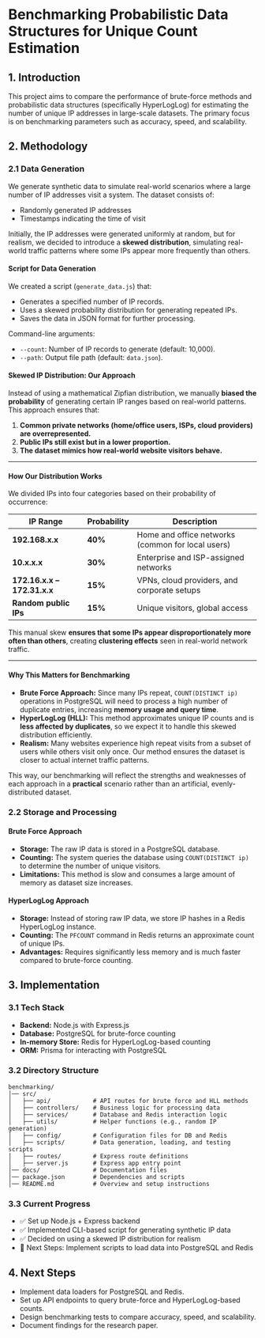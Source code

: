 # Benchmarking Probabilistic Data Structures for Unique Count Estimation

## 1. Introduction
This project aims to compare the performance of brute-force methods and probabilistic data structures (specifically HyperLogLog) for estimating the number of unique IP addresses in large-scale datasets. The primary focus is on benchmarking parameters such as accuracy, speed, and scalability.

## 2. Methodology

### 2.1 Data Generation
We generate synthetic data to simulate real-world scenarios where a large number of IP addresses visit a system. The dataset consists of:
- Randomly generated IP addresses
- Timestamps indicating the time of visit

Initially, the IP addresses were generated uniformly at random, but for realism, we decided to introduce a **skewed distribution**, simulating real-world traffic patterns where some IPs appear more frequently than others.

#### Script for Data Generation
We created a script (`generate_data.js`) that:
- Generates a specified number of IP records.
- Uses a skewed probability distribution for generating repeated IPs.
- Saves the data in JSON format for further processing.

Command-line arguments:
- `--count`: Number of IP records to generate (default: 10,000).
- `--path`: Output file path (default: `data.json`).

#### **Skewed IP Distribution: Our Approach**  

Instead of using a mathematical Zipfian distribution, we manually **biased the probability** of generating certain IP ranges based on real-world patterns. This approach ensures that:
1. **Common private networks (home/office users, ISPs, cloud providers) are overrepresented.**  
2. **Public IPs still exist but in a lower proportion.**  
3. **The dataset mimics how real-world website visitors behave.**

---

#### **How Our Distribution Works**
We divided IPs into four categories based on their probability of occurrence:

| **IP Range**        | **Probability** | **Description** |
|---------------------|----------------|----------------|
| **192.168.x.x**    | **40%**         | Home and office networks (common for local users) |
| **10.x.x.x**       | **30%**         | Enterprise and ISP-assigned networks |
| **172.16.x.x – 172.31.x.x** | **15%** | VPNs, cloud providers, and corporate setups |
| **Random public IPs** | **15%** | Unique visitors, global access |

This manual skew **ensures that some IPs appear disproportionately more often than others**, creating **clustering effects** seen in real-world network traffic.

---

#### **Why This Matters for Benchmarking**
- **Brute Force Approach:** Since many IPs repeat, `COUNT(DISTINCT ip)` operations in PostgreSQL will need to process a high number of duplicate entries, increasing **memory usage and query time**.  
- **HyperLogLog (HLL):** This method approximates unique IP counts and is **less affected by duplicates**, so we expect it to handle this skewed distribution efficiently.  
- **Realism:** Many websites experience high repeat visits from a subset of users while others visit only once. Our method ensures the dataset is closer to actual internet traffic patterns.  

This way, our benchmarking will reflect the strengths and weaknesses of each approach in a **practical** scenario rather than an artificial, evenly-distributed dataset.

### 2.2 Storage and Processing

#### Brute Force Approach
- **Storage:** The raw IP data is stored in a PostgreSQL database.
- **Counting:** The system queries the database using `COUNT(DISTINCT ip)` to determine the number of unique visitors.
- **Limitations:** This method is slow and consumes a large amount of memory as dataset size increases.

#### HyperLogLog Approach
- **Storage:** Instead of storing raw IP data, we store IP hashes in a Redis HyperLogLog instance.
- **Counting:** The `PFCOUNT` command in Redis returns an approximate count of unique IPs.
- **Advantages:** Requires significantly less memory and is much faster compared to brute-force counting.

## 3. Implementation

### 3.1 Tech Stack
- **Backend:** Node.js with Express.js
- **Database:** PostgreSQL for brute-force counting
- **In-memory Store:** Redis for HyperLogLog-based counting
- **ORM:** Prisma for interacting with PostgreSQL

### 3.2 Directory Structure
```
benchmarking/
│── src/
│   ├── api/            # API routes for brute force and HLL methods
│   ├── controllers/    # Business logic for processing data
│   ├── services/       # Database and Redis interaction logic
│   ├── utils/          # Helper functions (e.g., random IP generation)
│   ├── config/         # Configuration files for DB and Redis
│   ├── scripts/        # Data generation, loading, and testing scripts
│   ├── routes/         # Express route definitions
│   ├── server.js       # Express app entry point
│── docs/               # Documentation files
│── package.json        # Dependencies and scripts
│── README.md           # Overview and setup instructions
```

### 3.3 Current Progress
- ✅ Set up Node.js + Express backend
- ✅ Implemented CLI-based script for generating synthetic IP data
- ✅ Decided on using a skewed IP distribution for realism
- 🚧 Next Steps: Implement scripts to load data into PostgreSQL and Redis

## 4. Next Steps
- Implement data loaders for PostgreSQL and Redis.
- Set up API endpoints to query brute-force and HyperLogLog-based counts.
- Design benchmarking tests to compare accuracy, speed, and scalability.
- Document findings for the research paper.

